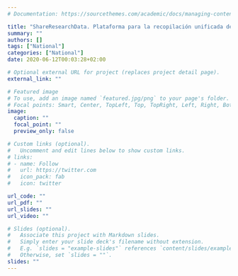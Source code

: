 ```yaml
---
# Documentation: https://sourcethemes.com/academic/docs/managing-content/

title: "ShareResearchData. Plataforma para la recopilación unificada de datos científicos y de investigación que se apoya en la filosofía Linked Data para la organización y la gestión, permitiendo generar nueva información en base al conocimiento acumulado"
summary: ""
authors: []
tags: ["National"]
categories: ["National"]
date: 2020-06-12T00:03:28+02:00

# Optional external URL for project (replaces project detail page).
external_link: ""

# Featured image
# To use, add an image named `featured.jpg/png` to your page's folder.
# Focal points: Smart, Center, TopLeft, Top, TopRight, Left, Right, BottomLeft, Bottom, BottomRight.
image:
  caption: ""
  focal_point: ""
  preview_only: false

# Custom links (optional).
#   Uncomment and edit lines below to show custom links.
# links:
# - name: Follow
#   url: https://twitter.com
#   icon_pack: fab
#   icon: twitter

url_code: ""
url_pdf: ""
url_slides: ""
url_video: ""

# Slides (optional).
#   Associate this project with Markdown slides.
#   Simply enter your slide deck's filename without extension.
#   E.g. `slides = "example-slides"` references `content/slides/example-slides.md`.
#   Otherwise, set `slides = ""`.
slides: ""
---
```

